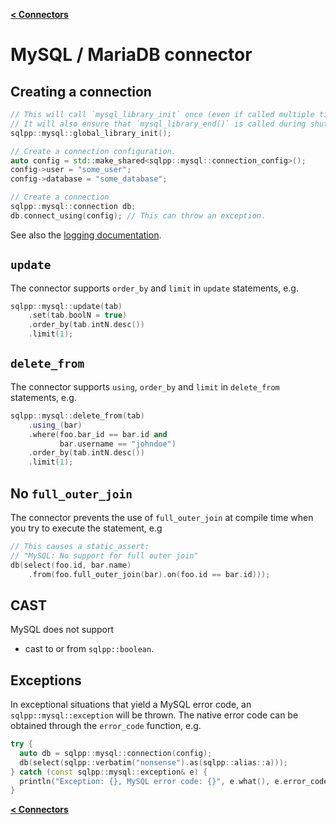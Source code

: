 [**\< Connectors**](/docs/connectors.md)

# MySQL / MariaDB connector

## Creating a connection

```c++
// This will call `mysql_library_init` once (even if called multiple times).
// It will also ensure that `mysql_library_end()` is called during shutdown.
sqlpp::mysql::global_library_init();

// Create a connection configuration.
auto config = std::make_shared<sqlpp::mysql::connection_config>();
config->user = "some_user";
config->database = "some_database";

// Create a connection
sqlpp::mysql::connection db;
db.connect_using(config); // This can throw an exception.
```

See also the [logging documentation](/docs/logging.md).

## `update`

The connector supports `order_by` and `limit` in `update` statements, e.g.

```c++
sqlpp::mysql::update(tab)
    .set(tab.boolN = true)
    .order_by(tab.intN.desc())
    .limit(1);
```

## `delete_from`

The connector supports `using`, `order_by` and `limit` in `delete_from` statements, e.g.

```c++
sqlpp::mysql::delete_from(tab)
    .using_(bar)
    .where(foo.bar_id == bar.id and
           bar.username == "johndoe")
    .order_by(tab.intN.desc())
    .limit(1);
```

## No `full_outer_join`

The connector prevents the use of `full_outer_join` at compile time when you try to execute the statement, e.g

```c++
// This causes a static_assert:
// "MySQL: No support for full outer join"
db(select(foo.id, bar.name)
    .from(foo.full_outer_join(bar).on(foo.id == bar.id)));
```

## CAST

MySQL does not support

- cast to or from `sqlpp::boolean`.

## Exceptions

In exceptional situations that yield a MySQL error code, an `sqlpp::mysql::exception` will be thrown. The native
error code can be obtained through the `error_code` function, e.g.

```c++
try {
  auto db = sqlpp::mysql::connection(config);
  db(select(sqlpp::verbatim("nonsense").as(sqlpp::alias::a)));
} catch (const sqlpp::mysql::exception& e) {
  println("Exception: {}, MySQL error code: {}", e.what(), e.error_code());
}
```

[**\< Connectors**](/docs/connectors.md)

